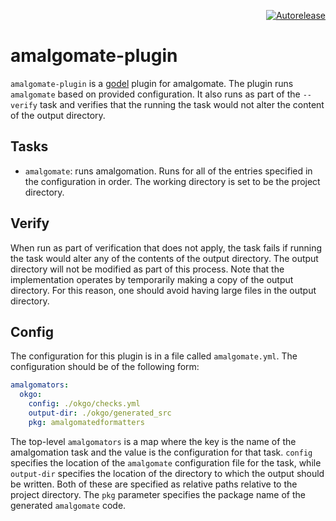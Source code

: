 <p align="right">
<a href="https://autorelease.general.dmz.palantir.tech/palantir/godel-amalgomate-plugin"><img src="https://img.shields.io/badge/Perform%20an-Autorelease-success.svg" alt="Autorelease"></a>
</p>

amalgomate-plugin
=================
`amalgomate-plugin` is a [godel](https://github.com/palantir/godel) plugin for amalgomate. The plugin runs `amalgomate` based on provided configuration. It also runs as part of the `--verify` task and verifies that the running the task would not alter the content of the output directory.

Tasks
-----
* `amalgomate`: runs amalgomation. Runs for all of the entries specified in the configuration in order. The working directory is set to be the project directory.

Verify
------
When run as part of verification that does not apply, the task fails if running the task would alter any of the contents of the output directory. The output directory will not be modified as part of this process. Note that the implementation operates by temporarily making a copy of the output directory. For this reason, one should avoid having large files in the output directory.

Config
------
The configuration for this plugin is in a file called `amalgomate.yml`. The configuration should be of the following form:

```yaml
amalgomators:
  okgo:
    config: ./okgo/checks.yml
    output-dir: ./okgo/generated_src
    pkg: amalgomatedformatters
```

The top-level `amalgomators` is a map where the key is the name of the amalgomation task and the value is the configuration for that task. `config` specifies the location of the `amalgomate` configuration file for the task, while `output-dir` specifies the location of the directory to which the output should be written. Both of these are specified as relative paths relative to the project directory. The `pkg` parameter specifies the package name of the generated `amalgomate` code.
